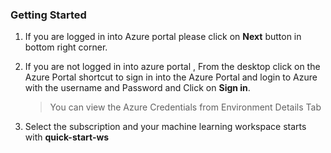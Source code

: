 ### **Getting Started**

1. If you are logged in into Azure portal please click on **Next** button  in bottom right corner.
2. If you are not logged in into azure portal ,  From the desktop click on the Azure Portal shortcut to sign in into the Azure Portal and login to Azure with the username **<inject key="AzureAdUserEmail" />** and Password **<inject key="AzureAdUserPassword" />** and Click on **Sign in**.

    > You can view the Azure Credentials from Environment Details Tab

3. Select the subscription and your machine learning workspace starts with **quick-start-ws**


